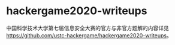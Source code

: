 # hackergame2020-writeups

中国科学技术大学第七届信息安全大赛的官方与非官方题解的内容详见 <https://github.com/ustc-hackergame/hackergame2020-writeups>。
